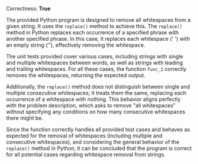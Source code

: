 Correctness: **True**

The provided Python program is designed to remove all whitespaces from a given string. It uses the `replace()` method to achieve this. The `replace()` method in Python replaces each occurrence of a specified phrase with another specified phrase. In this case, it replaces each whitespace (' ') with an empty string (''), effectively removing the whitespace.

The unit tests provided cover various cases, including strings with single and multiple whitespaces between words, as well as strings with leading and trailing whitespaces. For all these cases, the function `func_1` correctly removes the whitespaces, returning the expected output.

Additionally, the `replace()` method does not distinguish between single and multiple consecutive whitespaces; it treats them the same, replacing each occurrence of a whitespace with nothing. This behavior aligns perfectly with the problem description, which asks to remove "all whitespaces" without specifying any conditions on how many consecutive whitespaces there might be.

Since the function correctly handles all provided test cases and behaves as expected for the removal of whitespaces (including multiple and consecutive whitespaces), and considering the general behavior of the `replace()` method in Python, it can be concluded that the program is correct for all potential cases regarding whitespace removal from strings.